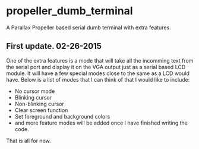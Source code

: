 # propeller_dumb_terminal
A Parallax Propeller based serial dumb terminal with extra features.

## First update.  02-26-2015
One of the extra features is a mode that will take all the incomming text from the serial port and display it on the VGA output just as a serial based LCD module.  It will have a few special modes close to the same as a LCD would have.  Below is a list of modes that I can think of that I would like to include:
* No cursor mode
* Blinking cursor
* Non-blinking cursor
* Clear screen function
* Set foreground and background colors
* and more feature modes will be added once I have finished writing the code.

That is all for now.
